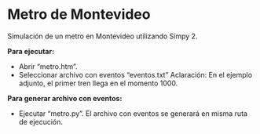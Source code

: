 # Metro de Montevideo
Simulación de un metro en Montevideo utilizando Simpy 2.

**Para ejecutar:**
- Abrir “metro.htm”. 
- Seleccionar archivo con eventos “eventos.txt”
Aclaración: En el ejemplo adjunto, el primer tren llega en el momento 1000.

**Para generar archivo con eventos:**
- Ejecutar “metro.py”. El archivo con eventos se generará en misma ruta de ejecución.
